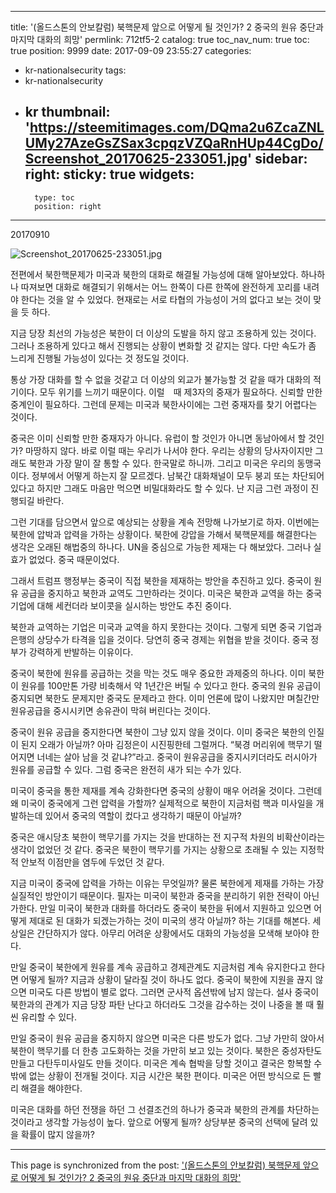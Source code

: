 
---
title: '(올드스톤의 안보칼럼) 북핵문제 앞으로 어떻게 될 것인가? 2 중국의 원유 중단과 마지막 대화의 희망'
permlink: 712tf5-2
catalog: true
toc_nav_num: true
toc: true
position: 9999
date: 2017-09-09 23:55:27
categories:
- kr-nationalsecurity
tags:
- kr-nationalsecurity
- kr
thumbnail: 'https://steemitimages.com/DQma2u6ZcaZNLUMy27AzeGsZSax3cpqzVZQaRnHUp44CgDo/Screenshot_20170625-233051.jpg'
sidebar:
    right:
        sticky: true
widgets:
    -
        type: toc
        position: right
---


20170910


![Screenshot_20170625-233051.jpg](https://steemitimages.com/DQma2u6ZcaZNLUMy27AzeGsZSax3cpqzVZQaRnHUp44CgDo/Screenshot_20170625-233051.jpg)

전편에서 북한핵문제가 미국과 북한의 대화로 해결될 가능성에 대해 알아보았다. 하나하나 따져보면 대화로 해결되기 위해서는 어느 한쪽이 다른 한쪽에 완전하게 꼬리를 내려야 한다는 것을 알 수 있었다. 현재로는 서로 타협의 가능성이 거의 없다고 보는 것이 맞을 듯 하다. 

지금 당장 최선의 가능성은 북한이 더 이상의 도발을 하지 않고 조용하게 있는 것이다. 그러나 조용하게 있다고 해서 진행되는 상황이 변화할 것 같지는 않다. 다만 속도가 좀 느리게 진행될 가능성이 있다는 것 정도일 것이다. 

통상 가장 대화를 할 수 없을 것같고 더 이상의 외교가 불가능할 것 같을 때가 대화의 적기이다. 모두 위기를 느끼기 때문이다. 이럴　때 제3자의 중재가 필요하다. 신뢰할 만한 중계인이 필요하다. 그런데 문제는 미국과 북한사이에는 그런 중재자를 찾기 어렵다는 것이다. 

중국은 이미 신뢰할 만한 중재자가 아니다. 유럽이 할 것인가 아니면 동남아에서 할 것인가? 마땅하지 않다. 바로 이럴 때는 우리가 나서야 한다. 우리는 상황의 당사자이지만 그래도 북한과 가장 말이 잘 통할 수 있다. 한국말로 하니까. 그리고 미국은 우리의 동맹국이다. 정부에서 어떻게 하는지 잘 모르겠다. 남북간 대화채널이 모두 붕괴 또는 차단되어 있다고 하지만 그래도 마음만 먹으면 비밀대화라도 할 수 있다. 난 지금 그런 과정이 진행되길 바란다. 

그런 기대를 담으면서 앞으로 예상되는 상황을 계속 전망해 나가보기로 하자. 이번에는 북한에 압박과 압력을 가하는 상황이다. 북한에 강압을 가해서 북핵문제를 해결한다는 생각은 오래된 해법중의 하나다. UN을 중심으로 가능한 제재는 다 해보았다. 그러나 실효가 없었다. 중국 때문이었다. 

그래서 트럼프 행정부는 중국이 직접 북한을 제재하는 방안을 추진하고 있다. 중국이 원유 공급을 중지하고 북한과 교역도 그만하라는 것이다. 미국은 북한과 교역을 하는 중국기업에 대해 세컨더라 보이콧을 실시하는 방안도 추진 중이다. 

북한과 교역하는 기업은 미국과 교역을 하지 못한다는 것이다. 그렇게 되면 중국 기업과 은행의 상당수가 타격을 입을 것이다. 당연히 중국 경제는 위협을 받을 것이다. 중국 정부가 강력하게 반발하는 이유이다. 

중국이 북한에 원유를 공급하는 것을 막는 것도 매우 중요한 과제중의 하나다. 이미 북한이 원유를 100만톤 가량 비축해서 약 1년간은 버틸 수 있다고 한다. 중국의 원유  공급이 중지되면 북한도 문제지만 중국도 문제라고 한다. 이미 언론에 많이 나왔지만 며칠간만 원유공급을 중시시키면 송유관이 막혀 버린다는 것이다. 

중국이 원유 공급을 중지한다면 북한이 그냥 있지 않을 것이다. 이미 중국은 북한의 인질이 된지 오래가 아닐까? 아마 김정은이 시진핑한테 그럴꺼다. “북경 머리위에 핵무기 떨어지면 너네는 살아 남을 것 같냐?”라고. 중국이 원유공급을 중지시키더라도 러시아가 원유를 공급할 수 있다. 그럼 중국은 완전히 새가 되는 수가 있다. 

미국이 중국을 통한 제재를 계속 강화한다면 중국의 상황이 매우 어려울 것이다. 그런데 왜 미국이 중국에게 그런 압력을 가할까? 실제적으로 북한이 지금처럼 핵과 미사일을 개발하는데 있어서 중국의 역할이 컸다고 생각하기 때문이 아닐까?

 중국은 애시당초 북한이 핵무기를 가지는 것을 반대하는 전 지구적 차원의  비확산이라는 생각이 없었던 것 같다. 중국은 북한이 핵무기를 가지는 상황으로 초래될 수 있는 지정학적 안보적 이점만을 염두에 두었던 것 같다. 

지금 미국이 중국에 압력을 가하는 이유는 무엇일까? 물론 북한에게 제재를 가하는 가장 실질적인 방안이기 때문이다. 필자는 미국이 북한과 중국을 분리하기 위한 전략이 아닌가한다. 만일 미국이 북한과 대화를 하더라도 중국이 북한을 뒤에서 지원하고 있으면 어떻게 제대로 된 대화가 되겠는가하는 것이 미국의 생각 아닐까? 하는 기대를 해본다. 세상일은 간단하지가 않다. 아무리 어려운 상황에서도 대화의 가능성을 모색해 보아야 한다. 

만일 중국이 북한에게 원유를 계속 공급하고 경제관계도 지금처럼 계속 유지한다고 한다면 어떻게 될까? 지금과 상황이 달라질 것이 하나도 없다. 중국이 북한에 지원을 끊지 않으면 미국도 다른 방법이 별로 없다. 그러면 군사적 옵션밖에 남지 않는다. 설사 중국이 북한과의 관계가 지금 당장 파탄 난다고 하더라도 그것을 감수하는 것이 나중을 볼 때 훨씬 유리할 수 있다. 

만일 중국이 원유 공급을 중지하지 않으면 미국은 다른 방도가 없다. 그냥 가만히 앉아서 북한이 핵무기를 더 한층 고도화하는 것을 가만히 보고 있는 것이다. 북한은 중성자탄도 만들고 다탄두미사일도 만들 것이다. 미국은 계속 협박을 당할 것이고 결국은 항복할 수 밖에 없는 상황이 전개될 것이다. 지금 시간은 북한 편이다. 미국은 어떤 방식으로 든 빨리 해결을 해야한다. 

미국은 대화를 하던 전쟁을 하던 그 선결조건의 하나가 중국과 북한의 관계를 차단하는 것이라고 생각할 가능성이 높다. 앞으로 어떻게 될까? 상당부분 중국의 선택에 달려 있을 확률이  많지 않을까?

- - -

This page is synchronized from the post: ['(올드스톤의 안보칼럼) 북핵문제 앞으로 어떻게 될 것인가? 2 중국의 원유 중단과 마지막 대화의 희망'](https://steemit.com/@oldstone/712tf5-2)
